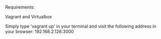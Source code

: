 Requirements:

Vagrant and Virtualbox


Simply type 'vagrant up' in your terminal and visit the following address in your browser: 192.168.2.126:3000
